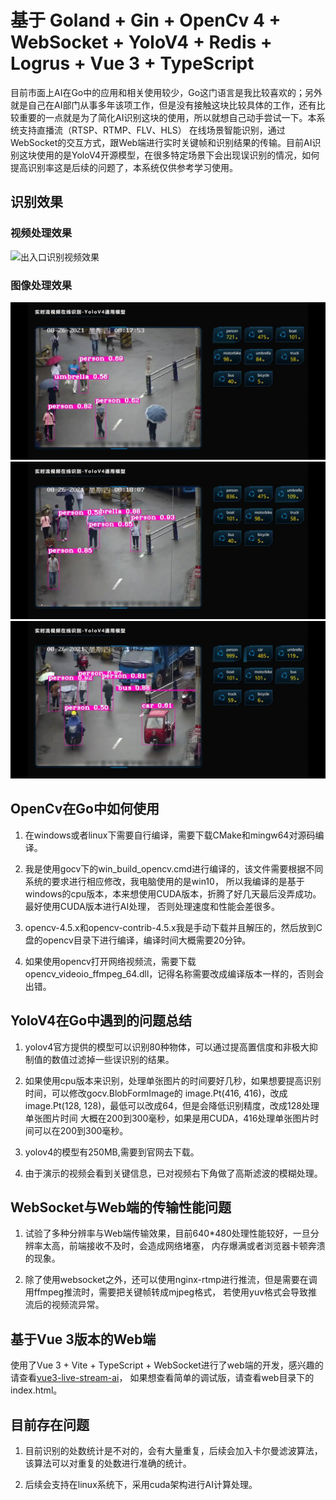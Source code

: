# 基于 Goland + Gin + OpenCv 4 + WebSocket + YoloV4 + Redis + Logrus + Vue 3 + TypeScript

目前市面上AI在Go中的应用和相关使用较少，Go这门语言是我比较喜欢的；另外就是自己在AI部门从事多年该项工作，但是没有接触这块比较具体的工作，还有比较重要的一点就是为了简化AI识别这块的使用，所以就想自己动手尝试一下。本系统支持直播流（RTSP、RTMP、FLV、HLS） 在线场景智能识别，通过WebSocket的交互方式，跟Web端进行实时关键帧和识别结果的传输。目前AI识别这块使用的是YoloV4开源模型，在很多特定场景下会出现误识别的情况，如何提高识别率这是后续的问题了，本系统仅供参考学习使用。

## 识别效果

### 视频处理效果

![出入口识别视频效果](docs/video.gif)

### 图像处理效果

![出入口识别](docs/0001.jpg)
![出入口识别](docs/0002.jpg)
![出入口识别](docs/0003.jpg)


## OpenCv在Go中如何使用

1. 在windows或者linux下需要自行编译，需要下载CMake和mingw64对源码编译。

2. 我是使用gocv下的win_build_opencv.cmd进行编译的，该文件需要根据不同系统的要求进行相应修改，我电脑使用的是win10，
   所以我编译的是基于windows的cpu版本，本来想使用CUDA版本，折腾了好几天最后没弄成功。最好使用CUDA版本进行AI处理，
   否则处理速度和性能会差很多。
   
3. opencv-4.5.x和opencv-contrib-4.5.x我是手动下载并且解压的，然后放到C盘的opencv目录下进行编译，编译时间大概需要20分钟。

4. 如果使用opencv打开网络视频流，需要下载opencv_videoio_ffmpeg_64.dll，记得名称需要改成编译版本一样的，否则会出错。


## YoloV4在Go中遇到的问题总结

1. yolov4官方提供的模型可以识别80种物体，可以通过提高置信度和非极大抑制值的数值过滤掉一些误识别的结果。

2. 如果使用cpu版本来识别，处理单张图片的时间要好几秒，如果想要提高识别时间，可以修改gocv.BlobFormImage的
   image.Pt(416, 416)，改成image.Pt(128, 128)，最低可以改成64，但是会降低识别精度，改成128处理单张图片时间
   大概在200到300毫秒，如果是用CUDA，416处理单张图片时间可以在200到300毫秒。
   
3. yolov4的模型有250MB,需要到官网去下载。

5. 由于演示的视频会看到关键信息，已对视频右下角做了高斯滤波的模糊处理。

## WebSocket与Web端的传输性能问题

1. 试验了多种分辨率与Web端传输效果，目前640*480处理性能较好，一旦分辨率太高，前端接收不及时，会造成网络堵塞，
   内存爆满或者浏览器卡顿奔溃的现象。
   
2. 除了使用websocket之外，还可以使用nginx-rtmp进行推流，但是需要在调用ffmpeg推流时，需要把关键帧转成mjpeg格式，
   若使用yuv格式会导致推流后的视频流异常。


## 基于Vue 3版本的Web端

使用了Vue 3 + Vite + TypeScript + WebSocket进行了web端的开发，感兴趣的请查看[vue3-live-stream-ai](https://github.com/sanduword/vue3-live-stream-ai)，
如果想查看简单的调试版，请查看web目录下的index.html。


## 目前存在问题

1. 目前识别的处数统计是不对的，会有大量重复，后续会加入卡尔曼滤波算法，该算法可以对重复的处数进行准确的统计。

2. 后续会支持在linux系统下，采用cuda架构进行AI计算处理。